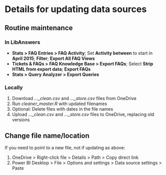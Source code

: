 # Details for updating data sources

## Routine maintenance

### In LibAnswers
- **Stats > FAQ Entries > FAQ Activity**; Set **Activity between** to start in **April 2015**; **Filter**; **Export All FAQ Views**
- **Tickets & FAQs > FAQ Knowledge Base > Export FAQs**; Select **Strip HTML from export data**; **Export FAQs**
- **Stats > Query Analyzer > Export Queries**

### Locally
1. Download *..._clean.csv* and *..._store.csv* files from OneDrive
1. Run *cleaner_master.R* with updated filenames
1. Optional: Delete files with dates in the file names
1. Upload *..._clean.csv* and *..._store.csv* files to OneDrive, replacing old versions

## Change file name/location
If you need to point to a new file, not if updating as above:
1. OneDrive > Right-click file > Details > Path > Copy direct link
1. Power BI Desktop > File > Options and settings > Data source settings > Paste